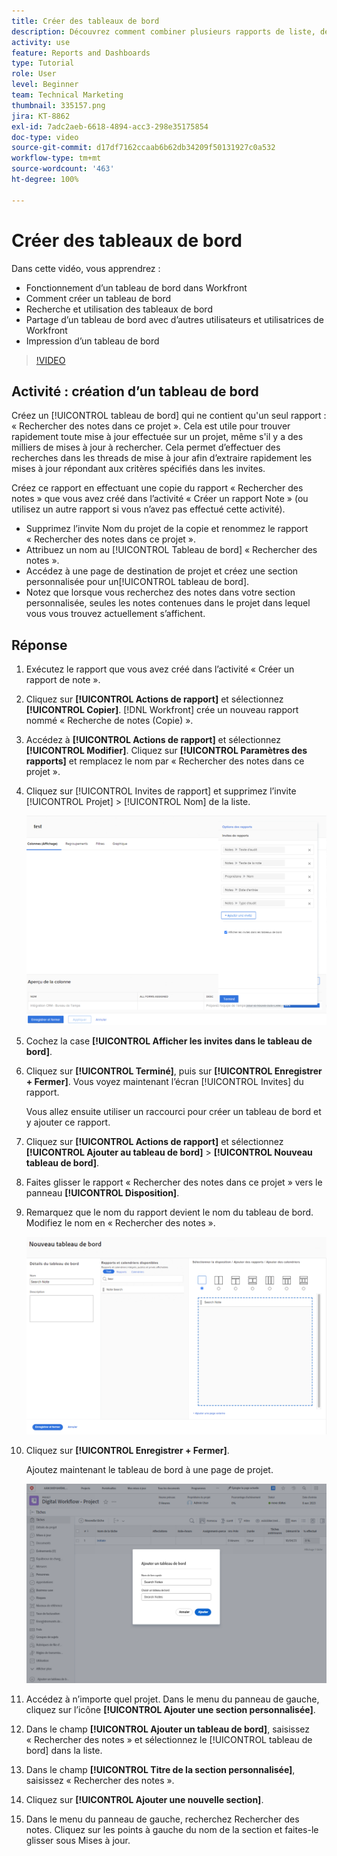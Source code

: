 ```yaml
---
title: Créer des tableaux de bord
description: Découvrez comment combiner plusieurs rapports de liste, des graphiques, des calendriers et des pages web externes dans un tableau de bord dans Workfront.
activity: use
feature: Reports and Dashboards
type: Tutorial
role: User
level: Beginner
team: Technical Marketing
thumbnail: 335157.png
jira: KT-8862
exl-id: 7adc2aeb-6618-4894-acc3-298e35175854
doc-type: video
source-git-commit: d17df7162ccaab6b62db34209f50131927c0a532
workflow-type: tm+mt
source-wordcount: '463'
ht-degree: 100%

---
```


# Créer des tableaux de bord

Dans cette vidéo, vous apprendrez :

* Fonctionnement d’un tableau de bord dans Workfront
* Comment créer un tableau de bord
* Recherche et utilisation des tableaux de bord
* Partage d’un tableau de bord avec d’autres utilisateurs et utilisatrices de Workfront
* Impression d’un tableau de bord

>[!VIDEO](https://video.tv.adobe.com/v/335157/?quality=12&learn=on&enablevpops)

## Activité : création d’un tableau de bord

Créez un [!UICONTROL tableau de bord] qui ne contient qu&#39;un seul rapport : « Rechercher des notes dans ce projet ». Cela est utile pour trouver rapidement toute mise à jour effectuée sur un projet, même s&#39;il y a des milliers de mises à jour à rechercher. Cela permet d’effectuer des recherches dans les threads de mise à jour afin d’extraire rapidement les mises à jour répondant aux critères spécifiés dans les invites.

Créez ce rapport en effectuant une copie du rapport « Rechercher des notes » que vous avez créé dans l’activité « Créer un rapport Note » (ou utilisez un autre rapport si vous n’avez pas effectué cette activité).

* Supprimez l’invite Nom du projet de la copie et renommez le rapport « Rechercher des notes dans ce projet ».
* Attribuez un nom au [!UICONTROL Tableau de bord] « Rechercher des notes ».
* Accédez à une page de destination de projet et créez une section personnalisée pour un[!UICONTROL tableau de bord].
* Notez que lorsque vous recherchez des notes dans votre section personnalisée, seules les notes contenues dans le projet dans lequel vous vous trouvez actuellement s’affichent.

## Réponse

1. Exécutez le rapport que vous avez créé dans l’activité « Créer un rapport de note ».
1. Cliquez sur **[!UICONTROL Actions de rapport]** et sélectionnez **[!UICONTROL Copier]**. [!DNL Workfront] crée un nouveau rapport nommé « Recherche de notes (Copie) ».
1. Accédez à **[!UICONTROL Actions de rapport]** et sélectionnez **[!UICONTROL Modifier]**. Cliquez sur **[!UICONTROL Paramètres des rapports]** et remplacez le nom par « Rechercher des notes dans ce projet ».
1. Cliquez sur [!UICONTROL Invites de rapport] et supprimez l’invite [!UICONTROL Projet] > [!UICONTROL Nom] de la liste.

   ![Image de l’écran permettant de créer un tableau de bord](assets/edit-report-prompts.png)

1. Cochez la case **[!UICONTROL Afficher les invites dans le tableau de bord]**.
1. Cliquez sur **[!UICONTROL Terminé]**, puis sur **[!UICONTROL Enregistrer + Fermer]**. Vous voyez maintenant l’écran [!UICONTROL Invites] du rapport.

   Vous allez ensuite utiliser un raccourci pour créer un tableau de bord et y ajouter ce rapport.

1. Cliquez sur **[!UICONTROL Actions de rapport]** et sélectionnez **[!UICONTROL Ajouter au tableau de bord]** > **[!UICONTROL Nouveau tableau de bord]**.
1. Faites glisser le rapport « Rechercher des notes dans ce projet » vers le panneau **[!UICONTROL Disposition]**.
1. Remarquez que le nom du rapport devient le nom du tableau de bord. Modifiez le nom en « Rechercher des notes ».

   ![Image de l’écran permettant de créer un tableau de bord](assets/create-dashboard.png)

1. Cliquez sur **[!UICONTROL Enregistrer + Fermer]**.

   Ajoutez maintenant le tableau de bord à une page de projet.

   ![Image de l’écran permettant de créer un tableau de bord](assets/add-custom-section.png)

1. Accédez à n’importe quel projet. Dans le menu du panneau de gauche, cliquez sur l’icône **[!UICONTROL Ajouter une section personnalisée]**.
1. Dans le champ **[!UICONTROL Ajouter un tableau de bord]**, saisissez « Rechercher des notes » et sélectionnez le [!UICONTROL tableau de bord] dans la liste.
1. Dans le champ **[!UICONTROL Titre de la section personnalisée]**, saisissez « Rechercher des notes ».
1. Cliquez sur **[!UICONTROL Ajouter une nouvelle section]**.
1. Dans le menu du panneau de gauche, recherchez Rechercher des notes. Cliquez sur les points à gauche du nom de la section et faites-le glisser sous Mises à jour.
